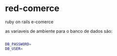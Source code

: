 # red-comerce
ruby on rails e-comerce

as variaveis de ambiente para o banco de dados são:

``` bash

DB_PASSWORD=
DB_USER= 
```
